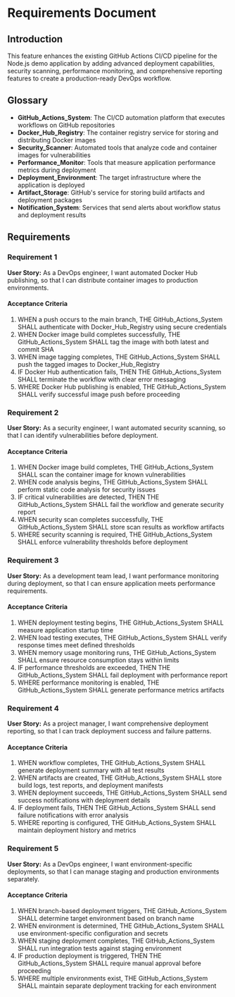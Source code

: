 # Requirements Document

## Introduction

This feature enhances the existing GitHub Actions CI/CD pipeline for the Node.js demo application by adding advanced deployment capabilities, security scanning, performance monitoring, and comprehensive reporting features to create a production-ready DevOps workflow.

## Glossary

- **GitHub_Actions_System**: The CI/CD automation platform that executes workflows on GitHub repositories
- **Docker_Hub_Registry**: The container registry service for storing and distributing Docker images
- **Security_Scanner**: Automated tools that analyze code and container images for vulnerabilities
- **Performance_Monitor**: Tools that measure application performance metrics during deployment
- **Deployment_Environment**: The target infrastructure where the application is deployed
- **Artifact_Storage**: GitHub's service for storing build artifacts and deployment packages
- **Notification_System**: Services that send alerts about workflow status and deployment results

## Requirements

### Requirement 1

**User Story:** As a DevOps engineer, I want automated Docker Hub publishing, so that I can distribute container images to production environments.

#### Acceptance Criteria

1. WHEN a push occurs to the main branch, THE GitHub_Actions_System SHALL authenticate with Docker_Hub_Registry using secure credentials
2. WHEN Docker image build completes successfully, THE GitHub_Actions_System SHALL tag the image with both latest and commit SHA
3. WHEN image tagging completes, THE GitHub_Actions_System SHALL push the tagged images to Docker_Hub_Registry
4. IF Docker Hub authentication fails, THEN THE GitHub_Actions_System SHALL terminate the workflow with clear error messaging
5. WHERE Docker Hub publishing is enabled, THE GitHub_Actions_System SHALL verify successful image push before proceeding

### Requirement 2

**User Story:** As a security engineer, I want automated security scanning, so that I can identify vulnerabilities before deployment.

#### Acceptance Criteria

1. WHEN Docker image build completes, THE GitHub_Actions_System SHALL scan the container image for known vulnerabilities
2. WHEN code analysis begins, THE GitHub_Actions_System SHALL perform static code analysis for security issues
3. IF critical vulnerabilities are detected, THEN THE GitHub_Actions_System SHALL fail the workflow and generate security report
4. WHEN security scan completes successfully, THE GitHub_Actions_System SHALL store scan results as workflow artifacts
5. WHERE security scanning is required, THE GitHub_Actions_System SHALL enforce vulnerability thresholds before deployment

### Requirement 3

**User Story:** As a development team lead, I want performance monitoring during deployment, so that I can ensure application meets performance requirements.

#### Acceptance Criteria

1. WHEN deployment testing begins, THE GitHub_Actions_System SHALL measure application startup time
2. WHEN load testing executes, THE GitHub_Actions_System SHALL verify response times meet defined thresholds
3. WHEN memory usage monitoring runs, THE GitHub_Actions_System SHALL ensure resource consumption stays within limits
4. IF performance thresholds are exceeded, THEN THE GitHub_Actions_System SHALL fail deployment with performance report
5. WHERE performance monitoring is enabled, THE GitHub_Actions_System SHALL generate performance metrics artifacts

### Requirement 4

**User Story:** As a project manager, I want comprehensive deployment reporting, so that I can track deployment success and failure patterns.

#### Acceptance Criteria

1. WHEN workflow completes, THE GitHub_Actions_System SHALL generate deployment summary with all test results
2. WHEN artifacts are created, THE GitHub_Actions_System SHALL store build logs, test reports, and deployment manifests
3. WHEN deployment succeeds, THE GitHub_Actions_System SHALL send success notifications with deployment details
4. IF deployment fails, THEN THE GitHub_Actions_System SHALL send failure notifications with error analysis
5. WHERE reporting is configured, THE GitHub_Actions_System SHALL maintain deployment history and metrics

### Requirement 5

**User Story:** As a DevOps engineer, I want environment-specific deployments, so that I can manage staging and production environments separately.

#### Acceptance Criteria

1. WHEN branch-based deployment triggers, THE GitHub_Actions_System SHALL determine target environment based on branch name
2. WHEN environment is determined, THE GitHub_Actions_System SHALL use environment-specific configuration and secrets
3. WHEN staging deployment completes, THE GitHub_Actions_System SHALL run integration tests against staging environment
4. IF production deployment is triggered, THEN THE GitHub_Actions_System SHALL require manual approval before proceeding
5. WHERE multiple environments exist, THE GitHub_Actions_System SHALL maintain separate deployment tracking for each environment